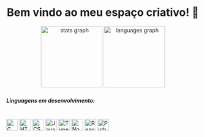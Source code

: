 <div align="center">
<p><h1>Bem vindo ao meu espaço criativo! 🚀
</div>
<!-- <h5> 
  <p>Daiane da Silva Santos</p>
  <li> Graduada em Adminstração </li> 
  <li> Graduanda em Engenharia de Software </li>
  <li> Pós-graduação em Business Intelligence, Big Data e Analytics - Ciência de Dados </li>
  <li> Pós-graduação em Desenvolvimento Web Full Stack </li>
  <li> Pós-graduação em Engenharia de Software com Ênfase em Qualidade e Teste de Software </li>
</h5> -->
  
  <div align="center">
  <img src="https://github-readme-stats.vercel.app/api?hide_title=false&hide_rank=false&show_icons=true&include_all_commits=true&count_private=true&disable_animations=false&theme=github_dark&locale=pt-br&hide_border=false&username=daianess" height="160" alt="stats graph"  />
  <img src="https://github-readme-stats.vercel.app/api/top-langs?locale=pt-br&hide_title=false&layout=compact&card_width=320&langs_count=5&theme=github_dark&hide_border=false&username=daianess" height="160" alt="languages graph"  />
</div>

###
  
  <h5>Linguagens em desenvolvimento: </h5>
  <div style="display: inline_block"><br>
  <img alt="C" height="30" width="30" src="https://cdn.jsdelivr.net/gh/devicons/devicon/icons/c/c-plain.svg" />
  <img alt="HTML" height="30" width="30" src="https://cdn.jsdelivr.net/gh/devicons/devicon/icons/html5/html5-plain.svg" />
  <img alt="CSS" height="30" width="30" src="https://cdn.jsdelivr.net/gh/devicons/devicon/icons/css3/css3-plain.svg" />
  <img alt="JavaScript" height="30" width="30" src="https://cdn.jsdelivr.net/gh/devicons/devicon/icons/javascript/javascript-plain.svg" />
  <img alt="Typescript" height="30" width="30" src="https://cdn.jsdelivr.net/gh/devicons/devicon/icons/typescript/typescript-plain.svg" />
  <img alt="Nodejs" height="30" width="30" src="https://cdn.jsdelivr.net/gh/devicons/devicon/icons/nodejs/nodejs-original.svg" />
  <img alt="React" height="30" width="30" src="https://cdn.jsdelivr.net/gh/devicons/devicon/icons/react/react-original.svg" />
  <img alt="Python" height="30" width="30" src="https://cdn.jsdelivr.net/gh/devicons/devicon/icons/python/python-plain.svg" />
    
###
  
 <!-- 

<img href="https://raw.githubusercontent.com/daianess/daianess/blob/output/snake.svg" alt="Snake animation" />

###
  
  ##
  
  <div align="center">
  <a href="https://instagram.com/habitante96" target="_blank"><img src="https://img.shields.io/badge/-Instagram-%23E4405F?style=for-the-badge&logo=instagram&logoColor=white" target="_blank"></a>
  <a href = "mailto:daianesadm@gmail.com"><img src="https://img.shields.io/badge/-Gmail-%23333?style=for-the-badge&logo=gmail&logoColor=white" target="_blank"></a>
  <a href="https://www.linkedin.com/in/daiane-silva-55074012b" target="_blank"><img src="https://img.shields.io/badge/-LinkedIn-%230077B5?style=for-the-badge&logo=linkedin&logoColor=white" target="_blank"></a> 
  </div>
  
  ![Snake animation](https://github.com/daianess/daianess/blob/output/github-contribution-grid-snake.svg)  -->
